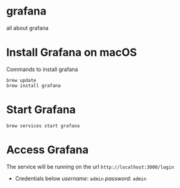 # grafana

all about grafana

# Install Grafana on macOS

Commands to install grafana

```
brew update
brew install grafana
```

# Start Grafana

`brew services start grafana`

# Access Grafana

The service will be running on the url
`http://localhost:3000/login`

- Credentials below
  _username_: `admin`
  _password_: `admin`
